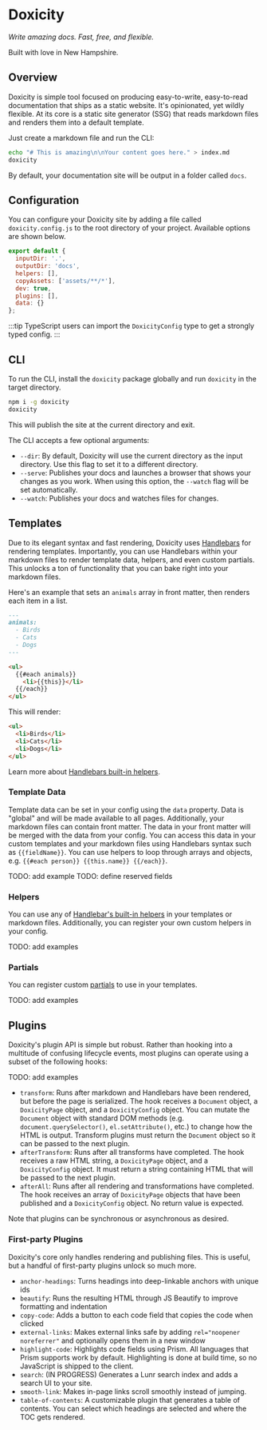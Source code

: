 # Doxicity

_Write amazing docs. Fast, free, and flexible._

Built with love in New Hampshire.

## Overview

Doxicity is simple tool focused on producing easy-to-write, easy-to-read documentation that ships as a static website. It's opinionated, yet wildly flexible. At its core is a static site generator (SSG) that reads markdown files and renders them into a default template.

Just create a markdown file and run the CLI:

```sh
echo "# This is amazing\n\nYour content goes here." > index.md
doxicity
```

By default, your documentation site will be output in a folder called `docs`.

## Configuration

You can configure your Doxicity site by adding a file called `doxicity.config.js` to the root directory of your project. Available options are shown below.

```js
export default {
  inputDir: '.',
  outputDir: 'docs',
  helpers: [],
  copyAssets: ['assets/**/*'],
  dev: true,
  plugins: [],
  data: {}
};
```

:::tip
TypeScript users can import the `DoxicityConfig` type to get a strongly typed config.
:::

## CLI

To run the CLI, install the `doxicity` package globally and run `doxicity` in the target directory.

```sh
npm i -g doxicity
doxicity
```

This will publish the site at the current directory and exit.

The CLI accepts a few optional arguments:

- `--dir`: By default, Doxicity will use the current directory as the input directory. Use this flag to set it to a different directory.
- `--serve`: Publishes your docs and launches a browser that shows your changes as you work. When using this option, the `--watch` flag will be set automatically.
- `--watch`: Publishes your docs and watches files for changes.

## Templates

Due to its elegant syntax and fast rendering, Doxicity uses [Handlebars](https://handlebarsjs.com/) for rendering templates. Importantly, you can use Handlebars within your markdown files to render template data, helpers, and even custom partials. This unlocks a ton of functionality that you can bake right into your markdown files.

Here's an example that sets an `animals` array in front matter, then renders each item in a list.

```md
---
animals:
  - Birds
  - Cats
  - Dogs
---

<ul>
  {{#each animals}}
    <li>{{this}}</li>
  {{/each}}
</ul>
```

This will render:

```html
<ul>
  <li>Birds</li>
  <li>Cats</li>
  <li>Dogs</li>
</ul>
```

Learn more about [Handlebars built-in helpers](https://handlebarsjs.com/guide/builtin-helpers.html).

### Template Data

Template data can be set in your config using the `data` property. Data is "global" and will be made available to all pages. Additionally, your markdown files can contain front matter. The data in your front matter will be merged with the data from your config. You can access this data in your custom templates and your markdown files using Handlebars syntax such as `{{fieldName}}`. You can use helpers to loop through arrays and objects, e.g. `{{#each person}} {{this.name}} {{/each}}`.

TODO: add example
TODO: define reserved fields

### Helpers

You can use any of [Handlebar's built-in helpers](https://handlebarsjs.com/guide/builtin-helpers.html) in your templates or markdown files. Additionally, you can register your own custom helpers in your config.

TODO: add examples

### Partials

You can register custom [partials](https://handlebarsjs.com/guide/partials.html#basic-partials) to use in your templates.

TODO: add examples

## Plugins

Doxicity's plugin API is simple but robust. Rather than hooking into a multitude of confusing lifecycle events, most plugins can operate using a subset of the following hooks:

TODO: add examples

- `transform`: Runs after markdown and Handlebars have been rendered, but before the page is serialized. The hook receives a `Document` object, a `DoxicityPage` object, and a `DoxicityConfig` object. You can mutate the `Document` object with standard DOM methods (e.g. `document.querySelector()`, `el.setAttribute()`, etc.) to change how the HTML is output. Transform plugins must return the `Document` object so it can be passed to the next plugin.
- `afterTransform`: Runs after all transforms have completed. The hook receives a raw HTML string, a `DoxicityPage` object, and a `DoxicityConfig` object. It must return a string containing HTML that will be passed to the next plugin.
- `afterAll`: Runs after all rendering and transformations have completed. The hook receives an array of `DoxicityPage` objects that have been published and a `DoxicityConfig` object. No return value is expected.

Note that plugins can be synchronous or asynchronous as desired.

### First-party Plugins

Doxicity's core only handles rendering and publishing files. This is useful, but a handful of first-party plugins unlock so much more.

- `anchor-headings`: Turns headings into deep-linkable anchors with unique ids
- `beautify`: Runs the resulting HTML through JS Beautify to improve formatting and indentation
- `copy-code`: Adds a button to each code field that copies the code when clicked
- `external-links`: Makes external links safe by adding `rel="noopener noreferrer"` and optionally opens them in a new window
- `highlight-code`: Highlights code fields using Prism. All languages that Prism supports work by default. Highlighting is done at build time, so no JavaScript is shipped to the client.
- `search`: (IN PROGRESS) Generates a Lunr search index and adds a search UI to your site.
- `smooth-link`: Makes in-page links scroll smoothly instead of jumping.
- `table-of-contents`: A customizable plugin that generates a table of contents. You can select which headings are selected and where the TOC gets rendered.
